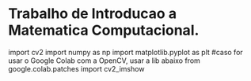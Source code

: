 # Trabalho de Introducao a Matematica Computacional.

import cv2
import numpy as np
import matplotlib.pyplot as plt
#caso for usar o Google Colab com a OpenCV, usar a lib abaixo
from google.colab.patches import cv2_imshow

